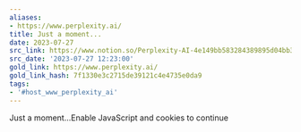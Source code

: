 ```yaml
---
aliases:
- https://www.perplexity.ai/
title: Just a moment...
date: 2023-07-27
src_link: https://www.notion.so/Perplexity-AI-4e149bb583284389895d04bb30c48f4b
src_date: '2023-07-27 12:23:00'
gold_link: https://www.perplexity.ai/
gold_link_hash: 7f1330e3c2715de39121c4e4735e0da9
tags:
- '#host_www_perplexity_ai'
---
```



Just a moment...Enable JavaScript and cookies to continue